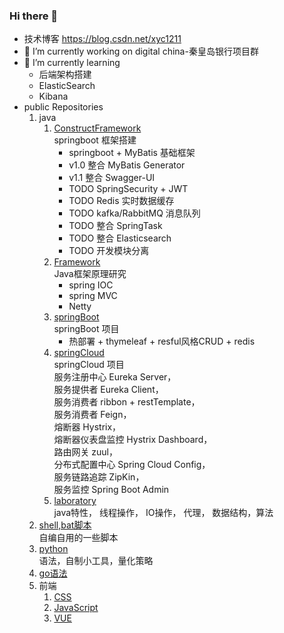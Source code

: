 <!--
**xu1211/xu1211** is a ✨ _special_ ✨ repository because its `README.md` (this file) appears on your GitHub profile.

Here are some ideas to get you started:

- 👯 I’m looking to collaborate on ...
- 🤔 I’m looking for help with ...
- 💬 Ask me about ...
- 📫 How to reach me: ...
- 😄 Pronouns: ...
- ⚡ Fun fact: ...
-->

### Hi there 👋

- 技术博客 https://blog.csdn.net/xyc1211
- 🔭 I’m currently working on digital china-秦皇岛银行项目群
- 🌱 I’m currently learning 
  - 后端架构搭建
  - ElasticSearch
  - Kibana
- public Repositories 
  1. java
     1. [ConstructFramework](https://gitee.com/xu_yuchun/construct-framework)\
      springboot 框架搭建
        - springboot + MyBatis 基础框架
        - v1.0 整合 MyBatis Generator
        - v1.1 整合 Swagger-UI
        - TODO SpringSecurity + JWT
        - TODO Redis 实时数据缓存
        - TODO kafka/RabbitMQ 消息队列
        - TODO 整合 SpringTask
        - TODO 整合 Elasticsearch
        - TODO 开发模块分离
     1. [Framework](https://github.com/xu1211/JavaFramework)\
      Java框架原理研究
        - spring IOC
        - spring MVC
        - Netty
     1. [springBoot](https://github.com/xu1211/springbootdemo)\
      springBoot 项目
        - 热部署 + thymeleaf + resful风格CRUD + redis
     1. [springCloud](https://github.com/xu1211/springclouddemo)\
      springCloud 项目\
        服务注册中心 Eureka Server，\
        服务提供者 Eureka Client，\
        服务消费者 ribbon + restTemplate，\
        服务消费者 Feign，\
        熔断器 Hystrix，\
        熔断器仪表盘监控 Hystrix Dashboard，\
        路由网关 zuul，\
        分布式配置中心 Spring Cloud Config，\
        服务链路追踪 ZipKin，\
        服务监控 Spring Boot Admin
     1. [laboratory](https://github.com/xu1211/JavaTest)\
      java特性，
      线程操作，
      IO操作，
      代理，
      数据结构，算法
  1. [shell,bat脚本](https://github.com/xu1211/ShellScript)\
  自编自用的一些脚本
  1. [python](https://github.com/xu1211/python)\
  语法，自制小工具，量化策略
  1. [go语法](https://github.com/xu1211/Golang)
  1. 前端
     1. [CSS](https://github.com/xu1211/CSS)
     1. [JavaScript](https://github.com/xu1211/JavaScript)
     1. [VUE](https://github.com/xu1211/vue)
